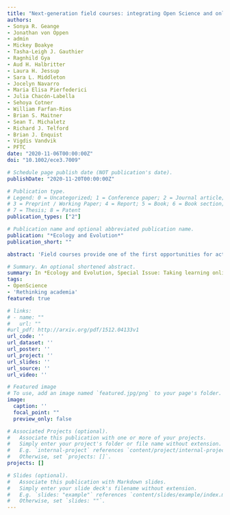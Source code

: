 ```yaml
---
title: "Next-generation field courses: integrating Open Science and online learning"
authors:
- Sonya R. Geange
- Jonathan von Oppen
- admin
- Mickey Boakye
- Tasha-Leigh J. Gauthier
- Ragnhild Gya
- Aud H. Halbritter
- Laura H. Jessup
- Sara L. Middleton
- Jocelyn Navarro
- Maria Elisa Pierfederici
- Julia Chacón-Labella
- Sehoya Cotner
- William Farfan-Rios
- Brian S. Maitner
- Sean T. Michaletz
- Richard J. Telford
- Brian J. Enquist
- Vigdis Vandvik
- PFTC
date: "2020-11-06T00:00:00Z"
doi: "10.1002/ece3.7009"

# Schedule page publish date (NOT publication's date).
publishDate: "2020-11-20T00:00:00Z"

# Publication type.
# Legend: 0 = Uncategorized; 1 = Conference paper; 2 = Journal article;
# 3 = Preprint / Working Paper; 4 = Report; 5 = Book; 6 = Book section;
# 7 = Thesis; 8 = Patent
publication_types: ["2"]

# Publication name and optional abbreviated publication name.
publication: "*Ecology and Evolution*"
publication_short: ""

abstract: 'Field courses provide one of the first opportunities for active, practical, and experiential learning for early career researchers. However, the COVID-19 pandemic has disrupted practical training in ecology worldwide, leading us to question to what extent early career researchers are equipped with the skills and competences they need to succeed as ecologists and evolutionary biologists in the future. Using our recent field course experience as a starting point, wWe outline some avenues for enhancing learning outcomes in field courses by integrating Open Science practices and online learning components into the traditional field course framework. Specifically, we highlight the opportunity for field courses to align teaching activities with the research process, including training in: publishing registered reports, collecting data using standardized methods, adopting high-quality data documentation, managing data through reproducible workflows, and sharing and publishing data through appropriate channels. We also show how field courses can use online tools to optimize time in the field, develop open access resources, and cultivate collaborations between early-career researchers and the broader scientific community. Integrating Open Science and online elements into field courses will serve to provide early-career researchers with valuable hands-on experience, while also benefitting course outcomes and impact, both among participants and in the wider community.'

# Summary. An optional shortened abstract.
summary: In *Ecology and Evolution, Special Issue: Taking learning online in ecology and evolution*
tags:
- OpenScience
- 'Rethinking academia'
featured: true

# links:
# - name: ""
#   url: ""
#url_pdf: http://arxiv.org/pdf/1512.04133v1
url_code: ''
url_dataset: ''
url_poster: ''
url_project: ''
url_slides: ''
url_source: ''
url_video: ''

# Featured image
# To use, add an image named `featured.jpg/png` to your page's folder.
image:
  caption: ''
  focal_point: ""
  preview_only: false

# Associated Projects (optional).
#   Associate this publication with one or more of your projects.
#   Simply enter your project's folder or file name without extension.
#   E.g. `internal-project` references `content/project/internal-project/index.md`.
#   Otherwise, set `projects: []`.
projects: []

# Slides (optional).
#   Associate this publication with Markdown slides.
#   Simply enter your slide deck's filename without extension.
#   E.g. `slides: "example"` references `content/slides/example/index.md`.
#   Otherwise, set `slides: ""`.
---
```

